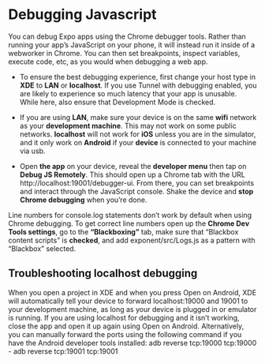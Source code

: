 # Debugging Javascript

You can debug Expo apps using the Chrome debugger tools. 
Rather than running your app’s JavaScript on your phone, it will instead run it inside of a webworker in Chrome. 
You can then set breakpoints, inspect variables, execute code, etc, as you would when debugging a web app.

* To ensure the best debugging experience, first change your host type in **XDE** to **LAN** or **localhost**. If you use Tunnel with debugging enabled, you are likely to experience so much latency that your app is unusable. While here, also ensure that Development Mode is checked.

* If you are using **LAN**, make sure your device is on the same **wifi** network as your **development machine**. This may not work on some public networks. **localhost** will not work for **iOS** unless you are in the simulator, and it only work on **Android** if your **device** is connected to your machine via usb.

* Open **the app** on your device, reveal the **developer menu** then tap on **Debug JS Remotely**. This should open up a Chrome tab with the URL http://localhost:19001/debugger-ui. From there, you can set breakpoints and interact through the JavaScript console. Shake the device and **stop Chrome debugging** when you’re done.

Line numbers for console.log statements don’t work by default when using Chrome debugging. To get correct line numbers open up the **Chrome Dev Tools settings**, go to the **“Blackboxing”** tab, make sure that “Blackbox content scripts” is **checked**, and add exponent/src/Logs.js as a pattern with “Blackbox” selected.

## Troubleshooting localhost debugging

When you open a project in XDE and when you press Open on Android, XDE will automatically tell your device to forward localhost:19000 and 19001 to your development machine, as long as your device is plugged in or emulator is running. If you are using localhost for debugging and it isn’t working, close the app and open it up again using Open on Android. Alternatively, you can manually forward the ports using the following command if you have the Android developer tools installed: adb reverse tcp:19000 tcp:19000 - adb reverse tcp:19001 tcp:19001